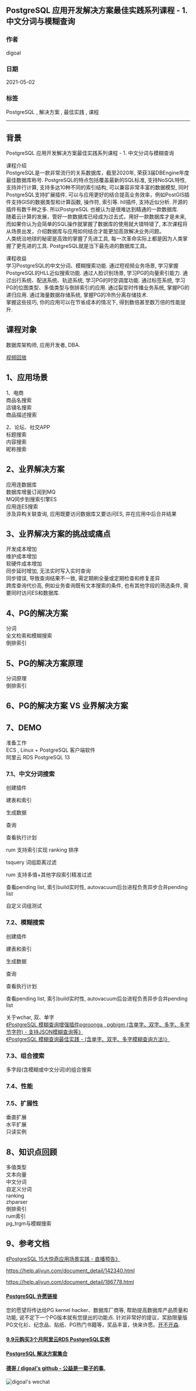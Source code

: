 ## PostgreSQL 应用开发解决方案最佳实践系列课程 - 1. 中文分词与模糊查询  
  
### 作者  
digoal  
  
### 日期  
2021-05-02   
  
### 标签  
PostgreSQL , 解决方案 , 最佳实践 , 课程   
  
----  
  
## 背景  
PostgreSQL 应用开发解决方案最佳实践系列课程 - 1. 中文分词与模糊查询  
   
课程介绍  
PostgreSQL是一款非常流行的关系数据库，截至2020年, 荣获3届DBEngine年度最佳数据库称号. PostgreSQL的特点包括覆盖最新的SQL标准, 支持NoSQL特性, 支持并行计算, 支持多达10种不同的索引结构, 可以兼容非常丰富的数据模型, 同时PostgreSQL支持扩展插件, 可以与应用更好的结合提高业务效率，例如PostGIS插件支持GIS的数据类型和计算函数, 操作符, 索引等. hll插件, 支持近似分析. 开源的插件有数千种之多. 所以PostgreSQL 也被认为是很难达到精通的一款数据库.   
随着云计算的发展，管好一款数据库已经成为过去式，用好一款数据库才是未来, 而如果你认为会简单的SQL操作就掌握了数据库的使用就大错特错了, 本次课程将从场景出发，介绍数据库与应用如何结合才能更加高效解决业务问题。  
人类统治地球的秘密是高效的掌握了先进工具, 每一次革命实际上都是因为人类掌握了更先进的工具. PostgreSQL就是当下最先进的数据库工具。  

课程收益  
学习PostgreSQL的中文分词、模糊搜索功能. 通过短视频业务场景, 学习掌握PostgreSQL的HLL近似搜索功能. 通过人脸识别场景, 学习PG的向量索引能力. 通过出行系统、配送系统、轨迹系统, 学习PG的时空调度功能.
通过标签系统, 学习PG的位图类型、多值类型与倒排索引的应用. 通过裂变时传播业务系统, 掌握PG的递归应用. 通过海量数据存储系统, 掌握PG的冷热分离存储技术.   
掌握这些技巧, 你的应用可以在节省成本的情况下, 得到数倍甚至数万倍的性能提升.   
  
## 课程对象  
数据库架构师, 应用开发者, DBA.   
  
[视频回放](xx)  
  
## 1、应用场景  
  
1、电商  
商品名搜索  
店铺名搜索  
商品描述搜索  
  
2、论坛、社交APP  
标题搜索  
内容搜索  
昵称搜索  
  
## 2、业界解决方案  
应用连数据库  
数据库增量订阅到MQ  
MQ同步到搜索引擎ES  
应用连ES搜索  
涉及异构关联查询, 应用既要访问数据库又要访问ES, 并在应用中后合并结果  
  
## 3、业界解决方案的挑战或痛点  
开发成本增加  
维护成本增加  
软硬件成本增加  
同步延时增加, 无法实时写入实时查询  
同步错误, 导致查询结果不一致, 需定期刷全量或定期检查和修复差异  
跨库查询代价高, 例如业务查询既有文本搜索的条件, 也有其他字段的筛选条件, 需要同时访问ES和数据库.   
  
## 4、PG的解决方案  
分词  
全文检索和模糊搜索  
倒排索引    
  
## 5、PG的解决方案原理  
分词原理  
倒排索引  
  
## 6、PG的解决方案 VS 业界解决方案   
  
## 7、DEMO  
  
准备工作  
ECS , Linux + PostgreSQL 客户端软件  
阿里云 RDS PostgreSQL 13  
  
### 7.1、中文分词搜索  
  
创建插件  
  
建表和索引  
  
生成数据  
  
查询  
  
查看执行计划  
  
rum 支持索引实现 ranking 排序  
  
tsquery 词组距离过滤  
  
rum 支持多值+其他字段索引精准过滤  
  
查看pending list, 索引build实时性, autovacuum后台进程负责异步合并pending list  
  
自定义词组测试  
  
### 7.2、模糊搜索  
  
创建插件  
  
建表和索引  
  
生成数据  
  
查询  
  
查看执行计划  
  
查看pending list, 索引build实时性, autovacuum后台进程负责异步合并pending list  
  
关于wchar, 双、单字      
[《PostgreSQL 模糊查询增强插件pgroonga , pgbigm (含单字、双字、多字、多字节字符) - 支持JSON模糊查询等》](../202003/20200330_01.md)    
[《PostgreSQL 模糊查询最佳实践 - (含单字、双字、多字模糊查询方法)》](../201704/20170426_01.md)    
  
### 7.3、组合搜索  
  
多字段(含模糊或中文分词)的组合搜索  
  
### 7.4、性能  
  
### 7.5、扩展性  
垂直扩展  
水平扩展   
只读实例  
  
  
## 8、知识点回顾  
  
  
多值类型  
文本向量  
中文分词  
自定义分词  
ranking  
zhparser  
倒排索引  
rum索引  
pg_trgm与模糊搜索  
  
## 9、参考文档  
[《PostgreSQL 15大惊奇应用场景实践 - 直播预告》](../202009/20200903_02.md)    
  
https://help.aliyun.com/document_detail/142340.html  
  
https://help.aliyun.com/document_detail/186778.html  
  
  
  
#### [PostgreSQL 许愿链接](https://github.com/digoal/blog/issues/76 "269ac3d1c492e938c0191101c7238216")
您的愿望将传达给PG kernel hacker、数据库厂商等, 帮助提高数据库产品质量和功能, 说不定下一个PG版本就有您提出的功能点. 针对非常好的提议，奖励限量版PG文化衫、纪念品、贴纸、PG热门书籍等，奖品丰富，快来许愿。[开不开森](https://github.com/digoal/blog/issues/76 "269ac3d1c492e938c0191101c7238216").  
  
  
#### [9.9元购买3个月阿里云RDS PostgreSQL实例](https://www.aliyun.com/database/postgresqlactivity "57258f76c37864c6e6d23383d05714ea")
  
  
#### [PostgreSQL 解决方案集合](https://yq.aliyun.com/topic/118 "40cff096e9ed7122c512b35d8561d9c8")
  
  
#### [德哥 / digoal's github - 公益是一辈子的事.](https://github.com/digoal/blog/blob/master/README.md "22709685feb7cab07d30f30387f0a9ae")
  
  
![digoal's wechat](../pic/digoal_weixin.jpg "f7ad92eeba24523fd47a6e1a0e691b59")
  
